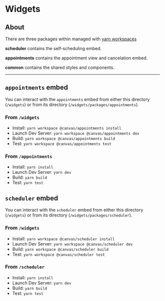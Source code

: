 # Widgets

## About

There are three packages within managed with [yarn workspaces](https://yarnpkg.com/features/workspaces)

**scheduler** contains the self-scheduling embed.

**appointments** contains the appointment view and cancelation embed.

**common** contains the shared styles and components.

---

## `appointments` embed

You can interact with the `appointments` embed from either this directory (`/widgets`) or from its directory (`/widgets/packages/appointments`).

### From `/widgets`

- Install: `yarn workspace @canvas/appointments install`
- Launch Dev Server: `yarn workspace @canvas/appointments dev`
- Build: `yarn workspace @canvas/appointments build`
- Test: `yarn workspace @canvas/appointments test`

### From `/appointments`

- Install: `yarn install`
- Launch Dev Server: `yarn dev`
- Build: `yarn build`
- Test: `yarn test`

## `scheduler` embed

You can interact with the `scheduler` embed from either this directory (`/widgets`) or from its directory (`/widgets/packages/scheduler`).

### From `/widgets`

- Install: `yarn workspace @canvas/scheduler install`
- Launch Dev Server: `yarn workspace @canvas/scheduler dev`
- Build: `yarn workspace @canvas/scheduler build`
- Test: `yarn workspace @canvas/scheduler test`

### From `/scheduler`

- Install: `yarn install`
- Launch Dev Server: `yarn dev`
- Build: `yarn build`
- Test: `yarn test`
